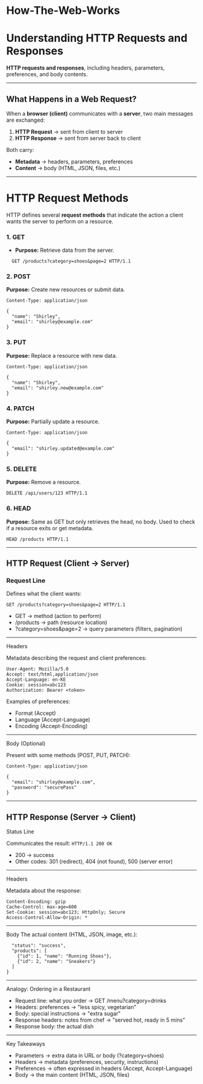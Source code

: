 # How-The-Web-Works

# Understanding HTTP Requests and Responses

**HTTP requests and responses**, including headers, parameters, preferences, and body contents.  

---

## What Happens in a Web Request?

When a **browser (client)** communicates with a **server**, two main messages are exchanged:

1. **HTTP Request** → sent from client to server  
2. **HTTP Response** → sent from server back to client  

Both carry:
- **Metadata** → headers, parameters, preferences  
- **Content** → body (HTML, JSON, files, etc.)  

---
# HTTP Request Methods

HTTP defines several **request methods** that indicate the action a client wants the server to perform on a resource.

### 1. **GET**
- **Purpose:** Retrieve data from the server.
```http
  GET /products?category=shoes&page=2 HTTP/1.1
```
### 2. **POST**
**Purpose:** Create new resources or submit data.
```POST /api/users HTTP/1.1
Content-Type: application/json

{
  "name": "Shirley",
  "email": "shirley@example.com"
}
```
### 3. **PUT**
**Purpose:** Replace a resource with new data.

```PUT /api/users/123 HTTP/1.1
Content-Type: application/json

{
  "name": "Shirley",
  "email": "shirley.new@example.com"
}
```

### 4. **PATCH**
**Purpose:** Partially update a resource.

``` PATCH /api/users/123 HTTP/1.1
Content-Type: application/json

{
  "email": "shirley.updated@example.com"
}
```

### 5. **DELETE**
**Purpose:** Remove a resource.

``` DELETE /api/users/123 HTTP/1.1 ```

### 6. **HEAD**
**Purpose:** Same as GET but only retrieves the head, no body. Used to check if a resource exits or get metadata.

``` HEAD /products HTTP/1.1 ```

---

## HTTP Request (Client → Server)

### Request Line
Defines what the client wants:
```http
GET /products?category=shoes&page=2 HTTP/1.1
```

- GET → method (action to perform)
- /products → path (resource location)
- ?category=shoes&page=2 → query parameters (filters, pagination)

---

Headers

Metadata describing the request and client preferences:

``` Host: example.com
User-Agent: Mozilla/5.0
Accept: text/html,application/json
Accept-Language: en-KE
Cookie: session=abc123
Authorization: Bearer <token>
```
Examples of preferences:
- Format (Accept)
- Language (Accept-Language)
- Encoding (Accept-Encoding)

---
Body (Optional)

Present with some methods (POST, PUT, PATCH):
``` POST /api/login HTTP/1.1
Content-Type: application/json

{
  "email": "shirley@example.com",
  "password": "securePass"
}
```
---
## HTTP Response (Server → Client)
 Status Line

Communicates the result:
```HTTP/1.1 200 OK```
- 200 → success
- Other codes: 301 (redirect), 404 (not found), 500 (server error)

---
Headers

Metadata about the response:
``` Content-Type: text/html; charset=UTF-8
Content-Encoding: gzip
Cache-Control: max-age=600
Set-Cookie: session=abc123; HttpOnly; Secure
Access-Control-Allow-Origin: *
```
---
Body
The actual content (HTML, JSON, image, etc.):

``` {
  "status": "success",
  "products": [
    {"id": 1, "name": "Running Shoes"},
    {"id": 2, "name": "Sneakers"}
  ]
}
```

---
Analogy: Ordering in a Restaurant

- Request line: what you order → GET /menu?category=drinks
- Headers: preferences → "less spicy, vegetarian"
- Body: special instructions → "extra sugar"
- Response headers: notes from chef → "served hot, ready in 5 mins"
- Response body: the actual dish

---
Key Takeaways

- Parameters → extra data in URL or body (?category=shoes)
- Headers → metadata (preferences, security, instructions)
- Preferences → often expressed in headers (Accept, Accept-Language)
- Body → the main content (HTML, JSON, files)
